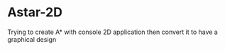 # Astar-2D
Trying to create A* with console 2D application then convert it to have a graphical design
